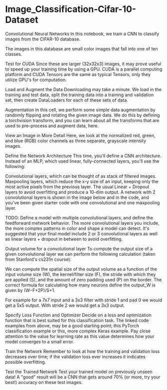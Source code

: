 # Image_Classification-Cifar-10-Dataset

Convolutional Neural Networks
In this notebook, we train a CNN to classify images from the CIFAR-10 database.

The images in this database are small color images that fall into one of ten classes.

Test for CUDA
Since these are larger (32x32x3) images, it may prove useful to speed up your training time by using a GPU. CUDA is a parallel computing platform and CUDA Tensors are the same as typical Tensors, only they utilize GPU's for computation. 

Load and Augment the Data
Downloading may take a minute. We load in the training and test data, split the training data into a training and validation set, then create DataLoaders for each of these sets of data.

Augmentation
In this cell, we perform some simple data augmentation by randomly flipping and rotating the given image data. We do this by defining a torchvision transform, and you can learn about all the transforms that are used to pre-process and augment data, here.

View an Image in More Detail
Here, we look at the normalized red, green, and blue (RGB) color channels as three separate, grayscale intensity images.

Define the Network Architecture
This time, you'll define a CNN architecture. Instead of an MLP, which used linear, fully-connected layers, you'll use the following:

Convolutional layers, which can be thought of as stack of filtered images.
Maxpooling layers, which reduce the x-y size of an input, keeping only the most active pixels from the previous layer.
The usual Linear + Dropout layers to avoid overfitting and produce a 10-dim output.
A network with 2 convolutional layers is shown in the image below and in the code, and you've been given starter code with one convolutional and one maxpooling layer.

TODO: Define a model with multiple convolutional layers, and define the feedforward metwork behavior.
The more convolutional layers you include, the more complex patterns in color and shape a model can detect. It's suggested that your final model include 2 or 3 convolutional layers as well as linear layers + dropout in between to avoid overfitting.

Output volume for a convolutional layer
To compute the output size of a given convolutional layer we can perform the following calculation (taken from Stanford's cs231n course):

We can compute the spatial size of the output volume as a function of the input volume size (W), the kernel/filter size (F), the stride with which they are applied (S), and the amount of zero padding used (P) on the border. The correct formula for calculating how many neurons define the output_W is given by (W−F+2P)/S+1.

For example for a 7x7 input and a 3x3 filter with stride 1 and pad 0 we would get a 5x5 output. With stride 2 we would get a 3x3 output.

Specify Loss Function and Optimizer
Decide on a loss and optimization function that is best suited for this classification task. The linked code examples from above, may be a good starting point; this PyTorch classification example or this, more complex Keras example. Pay close attention to the value for learning rate as this value determines how your model converges to a small error.

Train the Network
Remember to look at how the training and validation loss decreases over time; if the validation loss ever increases it indicates possible overfitting.

Test the Trained Network
Test your trained model on previously unseen data! A "good" result will be a CNN that gets around 70% (or more, try your best!) accuracy on these test images.

